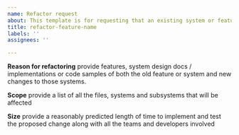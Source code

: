 ```yaml
---
name: Refactor request
about: This template is for requesting that an existing system or feature be reworked
title: refactor-feature-name
labels: ''
assignees: ''

---
```


**Reason for refactoring**
provide features, system design docs / implementations or code samples of both the old feature or system and new changes to those systems.  

**Scope** 
provide a list of all the files, systems and subsystems that will be affected

**Size**
provide a reasonably predicted length of time to implement and test the proposed change along with all the teams and developers involved
